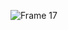 ![Frame 17](https://github.com/muhammed-jahas/muhammed-jahas/assets/111055088/65259567-ce2f-4084-83c3-8f205b8825d5)
